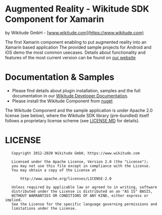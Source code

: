 
# Augmented Reality - Wikitude SDK Component for Xamarin
by Wikitude GmbH - [www.wikitude.com](https://www.wikitude.com)

The first Xamarin component enabling to put augmented reality into an Xamarin based application
The provided sample projects for Android and iOS demo the most common usecases. 
Details about functionality and features of the most current version can be found on [our website](https://www.wikitude.com/products/extensions/cordova-plugin-augmented-reality/)

# Documentation & Samples
- Please find details about plugin installation, samples and the full documentation in our [Wikitude Developer Documentation](https://www.wikitude.com/external/doc/documentation/latest/xamarin/).
- Please install the Wikitude Component from [nuget](https://www.nuget.org/packages/Xamarin.Wikitude.SDK.JS/8.1.0)


The Wikitude Component and the sample application is under Apache 2.0 license (see below), where the Wikitude SDK library (pre-bundled) itself follows a proprietary license scheme (see [LICENSE.MD](LICENSE.MD) for details).

# LICENSE

``` 
   Copyright 2012-2020 Wikitude GmbH, https://www.wikitude.com

   Licensed under the Apache License, Version 2.0 (the "License");
   you may not use this file except in compliance with the License.
   You may obtain a copy of the License at

       http://www.apache.org/licenses/LICENSE-2.0

   Unless required by applicable law or agreed to in writing, software
   distributed under the License is distributed on an "AS IS" BASIS,
   WITHOUT WARRANTIES OR CONDITIONS OF ANY KIND, either express or implied.
   See the License for the specific language governing permissions and
   limitations under the License.
```

